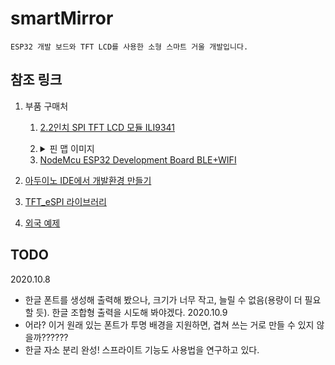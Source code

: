 # smartMirror
	ESP32 개발 보드와 TFT LCD를 사용한 소형 스마트 거울 개발입니다.
## 참조 링크
1. 부품 구매처
	1. [2.2인치 SPI TFT LCD 모듈 ILI9341](http://item.gmarket.co.kr/Item?goodscode=1467256245)
	2. <details>
    		<summary>핀 맵 이미지</summary>

		<img src= https://raw.githubusercontent.com/suyasuyazzang/smartMirror/main/images/ESP32-Pinout.png>

	</details>  
	
	3. [NodeMcu ESP32 Development Board BLE+WIFI](http://parts-parts.co.kr/product/detail.html?product_no=793&cate_no=163&display_group=1)
2. [아두이노 IDE에서 개발환경 만들기](https://deneb21.tistory.com/590)
3. [TFT_eSPI 라이브러리](https://github.com/Bodmer/TFT_eSPI)
4. [외국 예제](https://arduino-er.blogspot.com/2020/06/esp32-devkitc-28inch-240x320-spi-tft.html)
## TODO
2020.10.8
- 한글 폰트를 생성해 출력해 봤으나, 크기가 너무 작고, 늘릴 수 없음(용량이 더 필요할 듯). 한글 조합형 출력을 시도해 봐야겠다.
2020.10.9
- 어라? 이거 원래 있는 폰트가 투명 배경을 지원하면, 겹쳐 쓰는 거로 만들 수 있지 않을까??????
- 한글 자소 분리 완성! 스프라이트 기능도 사용법을 연구하고 있다.
